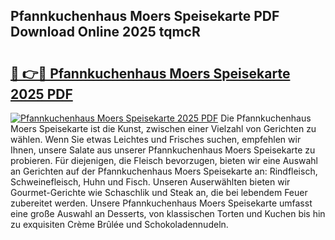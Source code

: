 ## Pfannkuchenhaus Moers Speisekarte PDF Download Online 2025 tqmcR

# <h2><a href="http://gcb3n0t.nevu.top/?p=Pfannkuchenhaus+Moers+Speisekarte">🔗 👉🔴 Pfannkuchenhaus Moers Speisekarte 2025 PDF</a></h2>

[![Pfannkuchenhaus Moers Speisekarte 2025 PDF](https://i.imgur.com/dBaPXMq.png)](http://gcb3n0t.nevu.top/?p=Pfannkuchenhaus+Moers+Speisekarte)
Die Pfannkuchenhaus Moers Speisekarte ist die Kunst, zwischen einer Vielzahl von Gerichten zu wählen. Wenn Sie etwas Leichtes und Frisches suchen, empfehlen wir Ihnen, unsere Salate aus unserer Pfannkuchenhaus Moers Speisekarte zu probieren. Für diejenigen, die Fleisch bevorzugen, bieten wir eine Auswahl an Gerichten auf der Pfannkuchenhaus Moers Speisekarte an: Rindfleisch, Schweinefleisch, Huhn und Fisch. Unseren Auserwählten bieten wir Gourmet-Gerichte wie Schaschlik und Steak an, die bei lebendem Feuer zubereitet werden. Unsere Pfannkuchenhaus Moers Speisekarte umfasst eine große Auswahl an Desserts, von klassischen Torten und Kuchen bis hin zu exquisiten Crème Brûlée und Schokoladennudeln.
